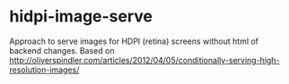 # hidpi-image-serve
Approach to serve images for HDPI (retina) screens without html of backend changes.  Based on http://oliverspindler.com/articles/2012/04/05/conditionally-serving-high-resolution-images/
